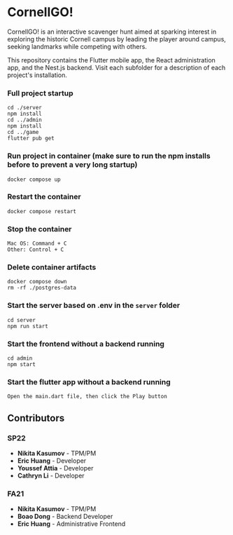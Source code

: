 # CornellGO!

CornellGO! is an interactive scavenger hunt aimed at sparking interest in exploring the historic Cornell campus by leading the player around campus, seeking landmarks while competing with others.

This repository contains the Flutter mobile app, the React administration app, and the Nest.js backend. Visit each subfolder for a description of each project's installation.

### Full project startup

```
cd ./server
npm install
cd ../admin
npm install
cd ../game
flutter pub get
```

### Run project in container (make sure to run the npm installs before to prevent a very long startup)

```
docker compose up
```

### Restart the container

```
docker compose restart
```

### Stop the container

```
Mac OS: Command + C
Other: Control + C
```

### Delete container artifacts

```
docker compose down
rm -rf ./postgres-data
```

### Start the server based on .env in the `server` folder

```
cd server
npm run start
```

### Start the frontend without a backend running

```
cd admin
npm start
```

### Start the flutter app without a backend running

```
Open the main.dart file, then click the Play button
```

## Contributors


### SP22 
- **Nikita Kasumov** - TPM/PM 
- **Eric Huang** - Developer 
- **Youssef Attia** - Developer
- **Cathryn Li** - Developer

### FA21

- **Nikita Kasumov** - TPM/PM
- **Boao Dong** - Backend Developer
- **Eric Huang** - Administrative Frontend
